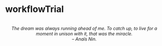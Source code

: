 # workflowTrial
<!-- QUOTE:START -->
<p align="center"><br><i>The dream was always running ahead of me. To catch up, to live for a moment in unison with it, that was the miracle.</i><br><i>– Anaïs Nin.</i><br></p>
<!-- QUOTE:END -->

